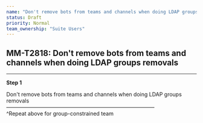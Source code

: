 ```yaml
---
name: "Don't remove bots from teams and channels when doing LDAP groups removals"
status: Draft
priority: Normal
team_ownership: "Suite Users"
---
```


## MM-T2818: Don't remove bots from teams and channels when doing LDAP groups removals

---

**Step 1**

Don't remove bots from teams and channels when doing LDAP groups removals\
————————————————————————————\
^Repeat above for group-constrained team
